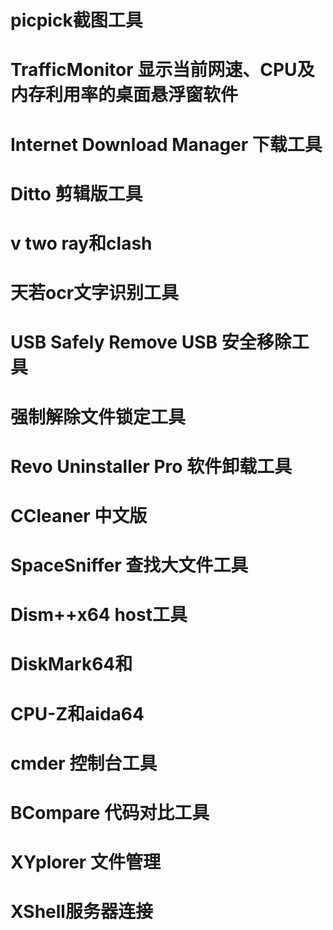 # picpick截图工具
# TrafficMonitor 显示当前网速、CPU及内存利用率的桌面悬浮窗软件
# Internet Download Manager 下载工具
# Ditto 剪辑版工具
# v two ray和clash
# 天若ocr文字识别工具
# USB Safely Remove USB 安全移除工具
# 强制解除文件锁定工具
# Revo Uninstaller Pro 软件卸载工具
# CCleaner 中文版 
# SpaceSniffer 查找大文件工具
# Dism++x64 host工具
# DiskMark64和
# CPU-Z和aida64
# cmder 控制台工具
# BCompare 代码对比工具
# XYplorer 文件管理
# XShell服务器连接

